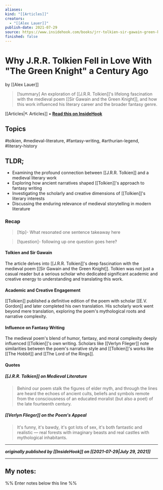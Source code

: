 ```yaml
---
aliases:
kind: "[[Articles]]"
creators:
  - "[[Alex Lauer]]"
publish-date: 2021-07-29
source: https://www.insidehook.com/books/jrr-tolkien-sir-gawain-green-knight
finished: false
---
```

# Why J.R.R. Tolkien Fell in Love With "The Green Knight" a Century Ago
by [[Alex Lauer]]

> [!summary]
> An exploration of [[J.R.R. Tolkien]]'s lifelong fascination with the medieval poem [[Sir Gawain and the Green Knight]], and how this work influenced his literary career and the broader fantasy genre.

[[Articles|↖ Articles]] • **[Read this on InsideHook](https://www.insidehook.com/books/jrr-tolkien-sir-gawain-green-knight)**

## Topics
#tolkien, #medieval-literature, #fantasy-writing, #arthurian-legend, #literary-history

## TLDR;
- Examining the profound connection between [[J.R.R. Tolkien]] and a medieval literary work
- Exploring how ancient narratives shaped [[Tolkien]]'s approach to fantasy writing
- Investigating the scholarly and creative dimensions of [[Tolkien]]'s literary interests
- Discussing the enduring relevance of medieval storytelling in modern literature

### Recap

> [!tip]- What resonated
> one sentence takeaway here

> [!question]- following up
> one question goes here?


#### Tolkien and Sir Gawain

The article delves into [[J.R.R. Tolkien]]'s deep fascination with the medieval poem [[Sir Gawain and the Green Knight]]. Tolkien was not just a casual reader but a serious scholar who dedicated significant academic and creative energy to understanding and translating this work.

#### Academic and Creative Engagement

[[Tolkien]] published a definitive edition of the poem with scholar [[E.V. Gordon]] and later completed his own translation. His scholarly work went beyond mere translation, exploring the poem's mythological roots and narrative complexity.

#### Influence on Fantasy Writing

The medieval poem's blend of humor, fantasy, and moral complexity deeply influenced [[Tolkien]]'s own writing. Scholars like [[Verlyn Flieger]] note similarities between the poem's narrative style and [[Tolkien]]'s works like [[The Hobbit]] and [[The Lord of the Rings]].

#### Quotes

##### [[J.R.R. Tolkien]] on Medieval Literature
> Behind our poem stalk the figures of elder myth, and through the lines are heard the echoes of ancient cults, beliefs and symbols remote from the consciousness of an educated moralist (but also a poet) of the late fourteenth century.

##### [[Verlyn Flieger]] on the Poem's Appeal
> It's funny, it's bawdy, it's got lots of sex, it's both fantastic and realistic — real forests with imaginary beasts and real castles with mythological inhabitants.

---

***originally published by [[InsideHook]] on [[2021-07-29|July 29, 2021]]***

---
## My notes:
%% Enter notes below this line %%

